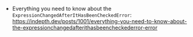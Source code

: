
- Everything you need to know about the `ExpressionChangedAfterItHasBeenCheckedError`: https://indepth.dev/posts/1001/everything-you-need-to-know-about-the-expressionchangedafterithasbeencheckederror-error